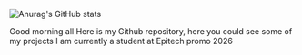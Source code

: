 ![Anurag's GitHub stats](https://github-readme-stats.vercel.app/api?username=AzizBeaudelaire&theme=aura&show_icons=true)

Good morning all
Here is my Github repository, here you could see some of my projects
I am currently a student at Epitech promo 2026
